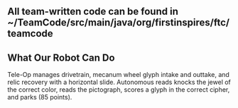 ## All team-written code can be found in ~/TeamCode/src/main/java/org/firstinspires/ftc/teamcode

## What Our Robot Can Do
Tele-Op manages drivetrain, mecanum wheel glyph intake and outtake, and relic recovery with a horizontal slide. Autonomous reads knocks the jewel of the correct color, reads the pictograph, scores a glyph in the correct cipher, and parks (85 points).

